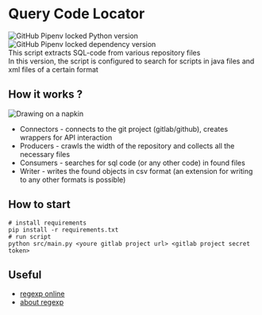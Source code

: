 # Query Code Locator
![GitHub Pipenv locked Python version](https://img.shields.io/github/pipenv/locked/python-version/EddDoubleD/QueryCodeLocator)
![GitHub Pipenv locked dependency version](https://img.shields.io/github/pipenv/locked/dependency-version/EddDoubleD/QueryCodeLocator/python-gitlab) <br/>
This script extracts SQL-code from various repository files <br/>
In this version, the script is configured to search for scripts in java files and xml files of a certain format

## How it works ?

![Drawing on a napkin](https://github.com/EddDoubleD/QueryCodeLocator/assets/29662093/1963b444-e1e3-4f24-a26c-dfb7197ceeb4)

- Connectors - connects to the git project (gitlab/github), creates wrappers for API interaction
- Producers - crawls the width of the repository and collects all the necessary files
- Consumers - searches for sql code (or any other code) in found files
- Writer - writes the found objects in csv format (an extension for writing to any other formats is possible)
## How to start
```
# install requirements
pip install -r requirements.txt
# run script
python src/main.py <youre gitlab project url> <gitlab project secret token>
```
## Useful
- [regexp online](https://regex101.com)
- [about regexp](https://habr.com/ru/articles/349860/)

